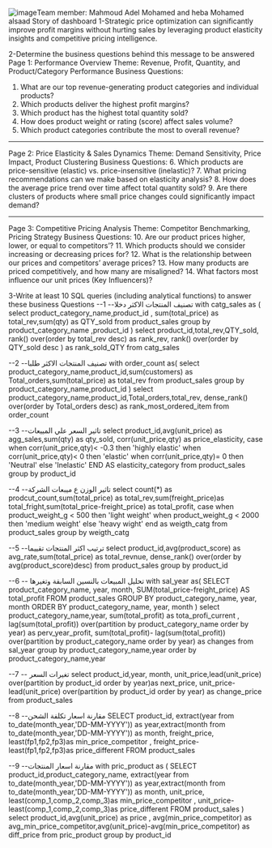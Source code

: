 ![image](https://github.com/user-attachments/assets/dd8430c2-da66-4598-8d89-b38750d1c483)Team member: Mahmoud Adel Mohamed      and   heba Mohamed alsaad 
Story of dashboard
1-Strategic price optimization can significantly improve profit margins without hurting sales  by leveraging product elasticity insights and competitive pricing intelligence.

2-Determine the business questions behind this message to be answered
Page 1: Performance Overview
Theme: Revenue, Profit, Quantity, and Product/Category Performance
Business Questions:
1.	What are our top revenue-generating product categories and individual products?
2.	Which products deliver the highest profit margins?
3.	Which product has the highest total quantity sold?
4.	How does product weight or rating (score) affect sales volume?
5.	Which product categories contribute the most to overall revenue?
________________________________________
Page 2: Price Elasticity & Sales Dynamics
Theme: Demand Sensitivity, Price Impact, Product Clustering
Business Questions:
6.	Which products are price-sensitive (elastic) vs. price-insensitive (inelastic)?
7.	What pricing recommendations can we make based on elasticity analysis?
8.	How does the average price trend over time affect total quantity sold?
9.	Are there clusters of products where small price changes could significantly impact demand?
________________________________________
Page 3: Competitive Pricing Analysis
Theme: Competitor Benchmarking, Pricing Strategy
Business Questions:
10.	Are our product prices higher, lower, or equal to competitors’?
11.	Which products should we consider increasing or decreasing prices for?
12.	What is the relationship between our prices and competitors’ average prices?
13.	How many products are priced competitively, and how many are misaligned?
14.	What factors most influence our unit prices (Key Influencers)?

3-Write at least 10 SQL queries (including analytical functions) to answer these business
Questions
--1
--تصنيف المنتجات الاكثر دخلا 
with catg_sales as (
select product_category_name,product_id , sum(total_price) as total_rev,sum(qty) as QTY_sold
from product_sales
group by product_category_name ,product_id
)
select product_id,total_rev,QTY_sold,
rank() over(order by total_rev desc) as rank_rev,
rank() over(order by QTY_sold desc ) as rank_sold_QTY
from catg_sales

--2
--تصنيف المنتجات الاكثر طلبا 
with order_count as(
select product_category_name,product_id,sum(customers) as Total_orders,sum(total_price) as total_rev
from product_sales
group by product_category_name,product_id
)
select product_category_name,product_id,Total_orders,total_rev,
dense_rank() over(order by Total_orders desc) as rank_most_ordered_item
from order_count

--3
--تاثير السعر علي المييعات 
select product_id,avg(unit_price) as agg_sales,sum(qty) as qty_sold,
corr(unit_price,qty) as price_elasticity,
case
  when corr(unit_price,qty)< -0.3 then 'highly elastic'
  when corr(unit_price,qty)< 0 then 'elastic'
  when corr(unit_price,qty)= 0 then 'Neutral'
  else
  'Inelastic'
  END AS elasticity_category
from product_sales
group by product_id

--4
--تاثير الوزن ع ميبعات الشركة 
select count(*) as prodcut_count,sum(total_price) as total_rev,sum(freight_price)as total_fright,sum(total_price-freight_price) as total_profit,
case 
when product_weight_g < 500 then 'light weight'
when product_weight_g < 2000 then 'medium weight'
else 'heavy wight'
end as weigth_catg
from product_sales
group by weigth_catg

--5
--ترتيب اكثر المنتجات تقييما
select product_id,avg(product_score) as avg_rate,sum(total_price) as total_revnue, dense_rank() over(order by avg(product_score)desc)
from product_sales
group by product_id

--6
-- تحليل المبيعات بالنسين السابقة وتغيرها 
with sal_year as(
SELECT 
  product_category_name,
  year,
  month,
  SUM(total_price-freight_price) AS total_profit
FROM product_sales
GROUP BY 
  product_category_name,
  year,
  month
ORDER BY 
  product_category_name, year, month
)
select product_category_name,year, sum(total_profit) as tota_profi_current , lag(sum(total_profit)) over(partition by product_category_name order by year) as perv_year_profit,
sum(total_profit)- lag(sum(total_profit)) over(partition by product_category_name order by year) as changes
from sal_year
group by product_category_name,year
order by product_category_name,year

--7
-- تغيرات السعر
select product_id,year, month,
unit_price,lead(unit_price) over(partition by product_id order by year)as  next_price,
unit_price-lead(unit_price) over(partition by product_id order by year) as change_price
from product_sales

--8
--مقارنة اسعار تكلفة الشحن 
SELECT product_id, extract(year from to_date(month_year,'DD-MM-YYYY')) as year,extract(month from to_date(month_year,'DD-MM-YYYY')) as month, freight_price,
least(fp1,fp2,fp3)as min_price_competitor ,
freight_price-least(fp1,fp2,fp3)as price_different
FROM product_sales

--9
--مقارنة اسعار المنتجات 
with pric_product as (
SELECT product_id,product_category_name, extract(year from to_date(month_year,'DD-MM-YYYY')) as year,extract(month from to_date(month_year,'DD-MM-YYYY')) as month, unit_price,
least(comp_1,comp_2,comp_3)as min_price_competitor ,
unit_price-least(comp_1,comp_2,comp_3)as price_different
FROM product_sales
)
select product_id,avg(unit_price) as price , avg(min_price_competitor) as avg_min_price_competitor,avg(unit_price)-avg(min_price_competitor) as diff_price
from pric_product
group by product_id






